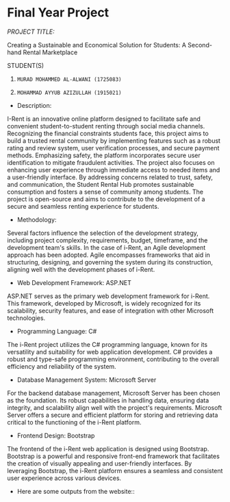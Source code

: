  # Final Year Project

*PROJECT TITLE:*

Creating a Sustainable and Economical Solution for Students: 
A Second-hand Rental Marketplace
 
 
STUDENT(S)
1.     MURAD MOHAMMED AL-ALWANI (1725083)
2.     MOHAMMAD AYYUB AZIZULLAH (1915021)


- Description:

I-Rent is an innovative online platform designed to facilitate safe and convenient student-to-student renting through social media channels. Recognizing the financial constraints students face, this project aims to build a trusted rental community by implementing features such as a robust rating and review system, user verification processes, and secure payment methods. Emphasizing safety, the platform incorporates secure user identification to mitigate fraudulent activities. The project also focuses on enhancing user experience through immediate access to needed items and a user-friendly interface. By addressing concerns related to trust, safety, and communication, the Student Rental Hub promotes sustainable consumption and fosters a sense of community among students. The project is open-source and aims to contribute to the development of a secure and seamless renting experience for students.

- Methodology:

Several factors influence the selection of the development strategy, including project complexity, requirements, budget, timeframe, and the development team's skills. In the case of i-Rent, an Agile development approach has been adopted. Agile encompasses frameworks that aid in structuring, designing, and governing the system during its construction, aligning well with the development phases of i-Rent.

- Web Development Framework: ASP.NET

ASP.NET serves as the primary web development framework for i-Rent. This framework, developed by Microsoft, is widely recognized for its scalability, security features, and ease of integration with other Microsoft technologies. 

- Programming Language: C#

The i-Rent project utilizes the C# programming language, known for its versatility and suitability for web application development. C# provides a robust and type-safe programming environment, contributing to the overall efficiency and reliability of the system.

- Database Management System: Microsoft Server

For the backend database management, Microsoft Server has been chosen as the foundation. Its robust capabilities in handling data, ensuring data integrity, and scalability align well with the project's requirements. Microsoft Server offers a secure and efficient platform for storing and retrieving data critical to the functioning of the i-Rent platform.

- Frontend Design: Bootstrap

The frontend of the i-Rent web application is designed using Bootstrap. Bootstrap is a powerful and responsive front-end framework that facilitates the creation of visually appealing and user-friendly interfaces. By leveraging Bootstrap, the i-Rent platform ensures a seamless and consistent user experience across various devices.

- Here are some outputs from the website::





